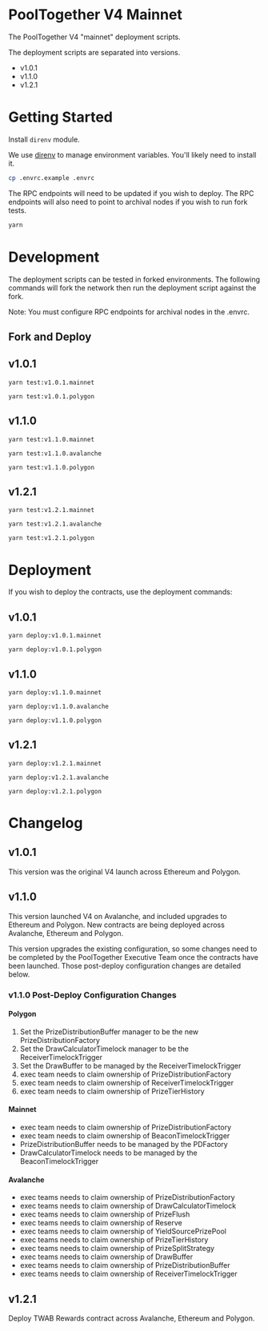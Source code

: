# PoolTogether V4 Mainnet

The PoolTogether V4 "mainnet" deployment scripts.

The deployment scripts are separated into versions.

- v1.0.1
- v1.1.0
- v1.2.1

# Getting Started

Install `direnv` module.

We use [direnv](https://direnv.net/) to manage environment variables.  You'll likely need to install it.

```sh
cp .envrc.example .envrc
```

The RPC endpoints will need to be updated if you wish to deploy.  The RPC endpoints will also need to point to archival nodes if you wish to run fork tests.

```.sh
yarn
```

# Development

The deployment scripts can be tested in forked environments.  The following commands will fork the network then run the deployment script against the fork.

Note: You must configure RPC endpoints for archival nodes in the .envrc.

## Fork and Deploy

## v1.0.1

```
yarn test:v1.0.1.mainnet
```

```
yarn test:v1.0.1.polygon
```

## v1.1.0

```
yarn test:v1.1.0.mainnet
```

```
yarn test:v1.1.0.avalanche
```

```
yarn test:v1.1.0.polygon
```

## v1.2.1

```
yarn test:v1.2.1.mainnet
```

```
yarn test:v1.2.1.avalanche
```

```
yarn test:v1.2.1.polygon
```

# Deployment

If you wish to deploy the contracts, use the deployment commands:

## v1.0.1

```
yarn deploy:v1.0.1.mainnet
```

```
yarn deploy:v1.0.1.polygon
```

## v1.1.0

```
yarn deploy:v1.1.0.mainnet
```

```
yarn deploy:v1.1.0.avalanche
```

```
yarn deploy:v1.1.0.polygon
```

## v1.2.1

```
yarn deploy:v1.2.1.mainnet
```

```
yarn deploy:v1.2.1.avalanche
```

```
yarn deploy:v1.2.1.polygon
```

# Changelog

## v1.0.1

This version was the original V4 launch across Ethereum and Polygon.

## v1.1.0

This version launched V4 on Avalanche, and included upgrades to Ethereum and Polygon.  New contracts are being deployed across Avalanche, Ethereum and Polygon.

This version upgrades the existing configuration, so some changes need to be completed by the PoolTogether Executive Team once the contracts have been launched.  Those post-deploy configuration changes are detailed below.

### v1.1.0 Post-Deploy Configuration Changes

#### Polygon

1. Set the PrizeDistributionBuffer manager to be the new PrizeDistributionFactory
2. Set the DrawCalculatorTimelock manager to be the ReceiverTimelockTrigger
3. Set the DrawBuffer to be managed by the ReceiverTimelockTrigger
4. exec team needs to claim ownership of PrizeDistributionFactory
5. exec team needs to claim ownership of ReceiverTimelockTrigger
6. exec team needs to claim ownership of PrizeTierHistory

#### Mainnet

- exec team needs to claim ownership of PrizeDistributionFactory
- exec team needs to claim ownership of BeaconTimelockTrigger
- PrizeDistributionBuffer needs to be managed by the PDFactory
- DrawCalculatorTimelock needs to be managed by the BeaconTimelockTrigger

#### Avalanche

- exec teams needs to claim ownership of PrizeDistributionFactory
- exec teams needs to claim ownership of DrawCalculatorTimelock
- exec teams needs to claim ownership of PrizeFlush
- exec teams needs to claim ownership of Reserve
- exec teams needs to claim ownership of YieldSourcePrizePool
- exec teams needs to claim ownership of PrizeTierHistory
- exec teams needs to claim ownership of PrizeSplitStrategy
- exec teams needs to claim ownership of DrawBuffer
- exec teams needs to claim ownership of PrizeDistributionBuffer
- exec teams needs to claim ownership of ReceiverTimelockTrigger

## v1.2.1

Deploy TWAB Rewards contract across Avalanche, Ethereum and Polygon.

